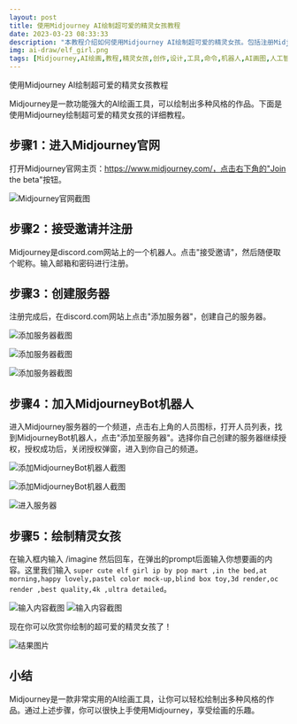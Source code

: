 ```yaml
---
layout: post
title: 使用Midjourney AI绘制超可爱的精灵女孩教程
date: 2023-03-23 08:33:33
description: "本教程介绍如何使用Midjourney AI绘制超可爱的精灵女孩。包括注册Midjourney，创建自己的服务器，授权MidjourneyBot机器人等详细步骤。通过简单的命令即可开始创作出色的绘画作品。"
img: ai-draw/elf_girl.png
tags: [Midjourney,AI绘画,教程,精灵女孩,创作,设计,工具,命令,机器人,AI画图,人工智能,机器学习,计算机视觉,深度学习,图像处理,创意设计,数字艺术,技巧与技术,图像生成,图像修复]
---
```



使用Midjourney AI绘制超可爱的精灵女孩教程

Midjourney是一款功能强大的AI绘画工具，可以绘制出多种风格的作品。下面是使用Midjourney绘制超可爱的精灵女孩的详细教程。
## 步骤1：进入Midjourney官网

打开Midjourney官网主页：https://www.midjourney.com/，点击右下角的"Join the beta"按钮。

![Midjourney官网截图](/assets/img/ai-draw/begin.png)

## 步骤2：接受邀请并注册

Midjourney是discord.com网站上的一个机器人。点击"接受邀请"，然后随便取个昵称。输入邮箱和密码进行注册。

## 步骤3：创建服务器

注册完成后，在discord.com网站上点击"添加服务器"，创建自己的服务器。

![添加服务器截图](/assets/img/ai-draw/add-server.png)

![添加服务器截图](/assets/img/ai-draw/create-server.png)

![添加服务器截图](/assets/img/ai-draw/create-server2.png)

## 步骤4：加入MidjourneyBot机器人

进入Midjourney服务器的一个频道，点击右上角的人员图标，打开人员列表，找到MidjourneyBot机器人，点击"添加至服务器"。选择你自己创建的服务器继续授权，授权成功后，关闭授权弹窗，进入到你自己的频道。

![添加MidjourneyBot机器人截图](/assets/img/ai-draw/add-robot1.png)

![添加MidjourneyBot机器人截图](/assets/img/ai-draw/add-robot2.png)


![进入服务器](/assets/img/ai-draw/open-server.png)

## 步骤5：绘制精灵女孩

在输入框内输入 /imagine 然后回车，在弹出的prompt后面输入你想要画的内容。这里我们输入 `super cute elf girl ip by pop mart ,in the bed,at morning,happy lovely,pastel color mock-up,blind box toy,3d render,oc render ,best quality,4k ,ultra detailed`。

![输入内容截图](/assets/img/ai-draw/input.png)
![输入内容截图](/assets/img/ai-draw/input2.png)

现在你可以欣赏你绘制的超可爱的精灵女孩了！

![结果图片](/assets/img/ai-draw/elf_girl.png)

## 小结

Midjourney是一款非常实用的AI绘画工具，让你可以轻松绘制出多种风格的作品。通过上述步骤，你可以很快上手使用Midjourney，享受绘画的乐趣。
